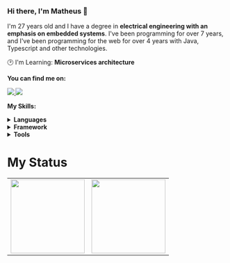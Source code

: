 ### Hi there, I'm Matheus 👋

<!--<img src="https://iili.io/HyiXz8P.png" min-width="300px" max-width="300px" width="300px" align="right">-->

<p align="left"> 
  I'm 27 years old and I have a degree in <strong>electrical engineering with an emphasis on embedded systems</strong>. I've been programming for over 7 years, and I've been programming for the web for over 4 years with Java, Typescript and other technologies.
</p>

<p align="left">
  🕑 I'm Learning: <strong> Microservices architecture </strong>
</p>

<p align="left">
 <strong>You can find me on:<strong>
</p>

<p align="left">
<a href="mailto:mateus.delara65@gmail.com">
  <img src="https://img.shields.io/badge/-Gmail-gray?style=flat-square&labelColor=white&logo=gmail&logoColor=gray&link=mailto:mateus.delara65@gmail.com" />
</a>

<a href="https://www.linkedin.com/in/matheus-lara-901192165" alt="LinkedIn">
  <img src="https://img.shields.io/badge/-Linkedin-gray?style=flat-square&labelColor=gray&logo=Linkedin&logoColor=white&link=https://www.linkedin.com/in/matheus-lara-901192165"/>
</a>


<strong>My Skills:<strong>
  
 <details>
    <summary>Languages</summary>
   
  ![Java](https://img.shields.io/badge/Java-100000?style=for-the-badge&logo=CoffeeScript)
  ![Typescript](https://img.shields.io/badge/Typescript-100000?style=for-the-badge&logo=Typescript&logoColor=blue)
  ![Python](https://img.shields.io/badge/python-100000?style=for-the-badge&logo=python&logoColor=blue)
  ![Javascript](https://img.shields.io/badge/javascript-100000?style=for-the-badge&logo=JavaScript)
  ![Dart](https://img.shields.io/badge/Dart-100000?style=for-the-badge&logo=Dart)
  ![SQL](https://img.shields.io/badge/SQL-100000?style=for-the-badge&logo=SQL)
  ![PL/SQL](https://img.shields.io/badge/PL%2FSQL-100000?style=for-the-badge&logo=oracle)
  ![NoSQL](https://img.shields.io/badge/NoSQL-100000?style=for-the-badge&logo=NoSQL)
  
  </details>
  <details>
    <summary>Framework</summary>
    
  ![Spring](https://img.shields.io/badge/Spring-100000?style=for-the-badge&logo=Spring)
  ![Angular](https://img.shields.io/badge/Angular-100000?style=for-the-badge&logo=Angular)
  ![Flutter](https://img.shields.io/badge/Flutter-100000?style=for-the-badge&logo=Flutter)
  ![React](https://img.shields.io/badge/React-100000?style=for-the-badge&logo=React)
  ![Struts](https://img.shields.io/badge/Struts-100000?style=for-the-badge&logo=Struts)

  </details>
  <details>
    <summary>Tools</summary>
    
  ![Git](https://img.shields.io/badge/git-100000?style=for-the-badge&logo=git)
  ![Postman](https://img.shields.io/badge/postman-100000?style=for-the-badge&logo=postman)
  ![Docker](https://img.shields.io/badge/Docker-100000?style=for-the-badge&logo=Docker)
  ![jQuery](https://img.shields.io/badge/jQuery-100000?style=for-the-badge&logo=jQuery)
  ![Kafka](https://img.shields.io/badge/Kafka-100000?style=for-the-badge&logo=Apache-Kafka)
  ![Keycloak](https://img.shields.io/badge/Keycloak-100000?style=for-the-badge&logo=Keycloak)
  ![Grafana](https://img.shields.io/badge/Grafana-100000?style=for-the-badge&logo=Grafana)
  ![Prometheus](https://img.shields.io/badge/Prometheus-100000?style=for-the-badge&logo=Prometheus)
  ![Resilience4J](https://img.shields.io/badge/Resilience4J-100000?style=for-the-badge&logo=Java)
  ![Zipkin](https://img.shields.io/badge/Zipkin-100000?style=for-the-badge&logo=Zipkin)
  ![Swagger](https://img.shields.io/badge/Swagger-100000?style=for-the-badge&logo=Swagger)

 </details>
  
# My Status
<div>
  <table style="margin: 0 auto;" align="center">
    <tr>
      <td>
        <img height="170px" src="https://github-readme-streak-stats.herokuapp.com/?user=matheuslara01&theme=react&hide_border=false"/>
      </td>
      <td>
        <img height="170px" src="https://github-readme-stats.vercel.app/api/top-langs/?username=matheuslara01&layout=compact&theme=react&count_private=true"/>
      </td>
    </tr>
  </table>
</div>



